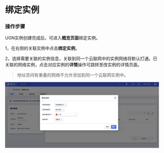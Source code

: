 # 绑定实例


### 操作步骤

UGN实例创建完成后，可进入**概览页面**绑定实例。

1，在右侧的关联实例中点击**绑定实例**。

2，选择需要关联的实例信息，关联到同一个云联网中的实例网络将默认打通。已关联的网络实例，点击对应实例的**详情**操作可跳转至改实例的详情页面。

> 地址空间有重叠的网络不允许添加到同一个云联网实例中。

![](/images/bindinstance01.png)

